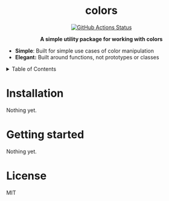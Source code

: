 <h1 align="center">colors</h1>
<p align="center">
    <a href="https://github.com/sondr3/colors/actions"><img alt="GitHub Actions Status" src="https://github.com/sondr3/colors/workflows/pipeline/badge.svg" /></a>
</p>

<p align="center">
    <b>A simple utility package for working with colors</b>
</p>

- **Simple**: Built for simple use cases of color manipulation
- **Elegant:** Built around functions, not prototypes or classes

<details>
<summary>Table of Contents</summary>
<br />

## Table of Contents

- [Installation](#installation)
- [Getting started](#getting-started)
- [License](#license)

</details>

# Installation

Nothing yet.

# Getting started

Nothing yet.

# License

MIT
